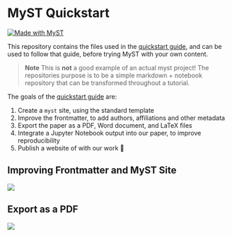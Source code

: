 # MyST Quickstart

[![Made with MyST](https://img.shields.io/badge/made%20with-myst-orange)](https://myst.tools)

This repository contains the files used in the
[quickstart guide](https://myst.tools/docs/mystjs/quickstart), and can be used
to follow that guide, before trying MyST with your own content.

> **Note** This is **not** a good example of an actual myst project! The
> repositories purpose is to be a simple markdown + notebook repository that can
> be transformed throughout a tutorial.

The goals of the [quickstart guide](https://myst.tools/docs/mystjs/quickstart)
are:

1. Create a `myst` site, using the standard template
2. Improve the frontmatter, to add authors, affiliations and other metadata
3. Export the paper as a PDF, Word document, and LaTeX files
4. Integrate a Jupyter Notebook output into our paper, to improve
   reproducibility
5. Publish a website of with our work 🚀

## Improving Frontmatter and MyST Site

![](./images/frontmatter-after.png)

## Export as a PDF

![](./images/export-pdf.png)
